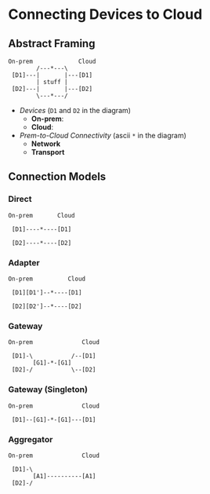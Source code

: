 # Connecting Devices to Cloud

## Abstract Framing
```
On-prem             Cloud
        /---*---\
 [D1]---|       |---[D1]
        | stuff |
 [D2]---|       |---[D2]
        \---*---/
```
* _Devices_ (`D1` and `D2` in the diagram)
  * **On-prem**:
  * **Cloud**:
* _Prem-to-Cloud Connectivity_ (ascii `*` in the diagram)
  * **Network**
  * **Transport**

## Connection Models

### Direct
```
On-prem       Cloud
  
 [D1]----*----[D1]

 [D2]----*----[D2]
```

### Adapter
```
On-prem          Cloud
  
 [D1][D1']--*----[D1]

 [D2][D2']--*----[D2]
```

### Gateway
```
On-prem              Cloud
  
 [D1]-\           /--[D1]
       [G1]-*-[G1]
 [D2]-/           \--[D2]
```

### Gateway (Singleton)
```
On-prem              Cloud
  
 [D1]--[G1]-*-[G1]---[D1]
```

### Aggregator
```
On-prem              Cloud
  
 [D1]-\
       [A1]----------[A1]
 [D2]-/
```
